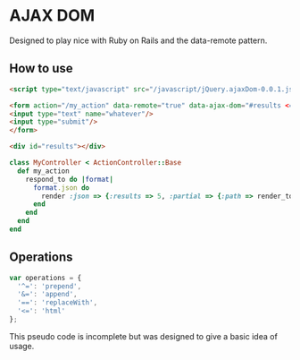 # AJAX DOM

Designed to play nice with Ruby on Rails and the data-remote pattern.

## How to use

```html
<script type="text/javascript" src="/javascript/jQuery.ajaxDom-0.0.1.js"></script>

<form action="/my_action" data-remote="true" data-ajax-dom="#results <= partial.path" id="search">
<input type="text" name="whatever"/>
<input type="submit"/>
</form>

<div id="results"></div>
```

```ruby
class MyController < ActionController::Base
  def my_action
    respond_to do |format|
      format.json do
        render :json => {:results => 5, :partial => {:path => render_to_string(:partial => 'my_partial.html')}}
      end
    end
  end
end
```

## Operations
```javascript
var operations = {
  '^=': 'prepend',
  '&=': 'append',
  '==': 'replaceWith',
  '<=': 'html'
};
```

This pseudo code is incomplete but was designed to give a basic idea of usage.